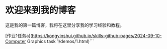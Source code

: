 # 欢迎来到我的博客
 
这是我的第一篇博客，我将在这里分享我的学习经验和教程。
 
[作业1任务a](https://kongyinshui.github.io/skills-github-pages/2024-09-10-Computer Graphics task 1/demos/1.html)```
 

